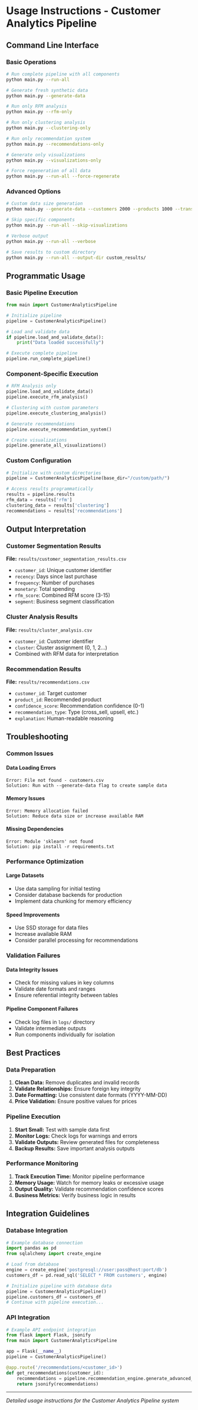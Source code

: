 
# Usage Instructions - Customer Analytics Pipeline

## Command Line Interface

### Basic Operations
```bash
# Run complete pipeline with all components
python main.py --run-all

# Generate fresh synthetic data
python main.py --generate-data

# Run only RFM analysis
python main.py --rfm-only

# Run only clustering analysis  
python main.py --clustering-only

# Run only recommendation system
python main.py --recommendations-only

# Generate only visualizations
python main.py --visualizations-only

# Force regeneration of all data
python main.py --run-all --force-regenerate
```

### Advanced Options
```bash
# Custom data size generation
python main.py --generate-data --customers 2000 --products 1000 --transactions 20000

# Skip specific components
python main.py --run-all --skip-visualizations

# Verbose output
python main.py --run-all --verbose

# Save results to custom directory
python main.py --run-all --output-dir custom_results/
```

## Programmatic Usage

### Basic Pipeline Execution
```python
from main import CustomerAnalyticsPipeline

# Initialize pipeline
pipeline = CustomerAnalyticsPipeline()

# Load and validate data
if pipeline.load_and_validate_data():
    print("Data loaded successfully")

# Execute complete pipeline
pipeline.run_complete_pipeline()
```

### Component-Specific Execution
```python
# RFM Analysis only
pipeline.load_and_validate_data()
pipeline.execute_rfm_analysis()

# Clustering with custom parameters
pipeline.execute_clustering_analysis()

# Generate recommendations
pipeline.execute_recommendation_system()

# Create visualizations
pipeline.generate_all_visualizations()
```

### Custom Configuration
```python
# Initialize with custom directories
pipeline = CustomerAnalyticsPipeline(base_dir="/custom/path/")

# Access results programmatically
results = pipeline.results
rfm_data = results['rfm']
clustering_data = results['clustering']
recommendations = results['recommendations']
```

## Output Interpretation

### Customer Segmentation Results
**File:** `results/customer_segmentation_results.csv`
- `customer_id`: Unique customer identifier
- `recency`: Days since last purchase
- `frequency`: Number of purchases
- `monetary`: Total spending
- `rfm_score`: Combined RFM score (3-15)
- `segment`: Business segment classification

### Cluster Analysis Results  
**File:** `results/cluster_analysis.csv`
- `customer_id`: Customer identifier
- `cluster`: Cluster assignment (0, 1, 2...)
- Combined with RFM data for interpretation

### Recommendation Results
**File:** `results/recommendations.csv`
- `customer_id`: Target customer
- `product_id`: Recommended product
- `confidence_score`: Recommendation confidence (0-1)
- `recommendation_type`: Type (cross_sell, upsell, etc.)
- `explanation`: Human-readable reasoning

## Troubleshooting

### Common Issues

#### Data Loading Errors
```
Error: File not found - customers.csv
Solution: Run with --generate-data flag to create sample data
```

#### Memory Issues
```
Error: Memory allocation failed
Solution: Reduce data size or increase available RAM
```

#### Missing Dependencies
```
Error: Module 'sklearn' not found
Solution: pip install -r requirements.txt
```

### Performance Optimization

#### Large Datasets
- Use data sampling for initial testing
- Consider database backends for production
- Implement data chunking for memory efficiency

#### Speed Improvements
- Use SSD storage for data files
- Increase available RAM
- Consider parallel processing for recommendations

### Validation Failures

#### Data Integrity Issues
- Check for missing values in key columns
- Validate date formats and ranges
- Ensure referential integrity between tables

#### Pipeline Component Failures
- Check log files in `logs/` directory
- Validate intermediate outputs
- Run components individually for isolation

## Best Practices

### Data Preparation
1. **Clean Data:** Remove duplicates and invalid records
2. **Validate Relationships:** Ensure foreign key integrity
3. **Date Formatting:** Use consistent date formats (YYYY-MM-DD)
4. **Price Validation:** Ensure positive values for prices

### Pipeline Execution
1. **Start Small:** Test with sample data first
2. **Monitor Logs:** Check logs for warnings and errors
3. **Validate Outputs:** Review generated files for completeness
4. **Backup Results:** Save important analysis outputs

### Performance Monitoring
1. **Track Execution Time:** Monitor pipeline performance
2. **Memory Usage:** Watch for memory leaks or excessive usage
3. **Output Quality:** Validate recommendation confidence scores
4. **Business Metrics:** Verify business logic in results

## Integration Guidelines

### Database Integration
```python
# Example database connection
import pandas as pd
from sqlalchemy import create_engine

# Load from database
engine = create_engine('postgresql://user:pass@host:port/db')
customers_df = pd.read_sql('SELECT * FROM customers', engine)

# Initialize pipeline with database data
pipeline = CustomerAnalyticsPipeline()
pipeline.customers_df = customers_df
# Continue with pipeline execution...
```

### API Integration
```python
# Example API endpoint integration
from flask import Flask, jsonify
from main import CustomerAnalyticsPipeline

app = Flask(__name__)
pipeline = CustomerAnalyticsPipeline()

@app.route('/recommendations/<customer_id>')
def get_recommendations(customer_id):
    recommendations = pipeline.recommendation_engine.generate_advanced_recommendations(customer_id)
    return jsonify(recommendations)
```

---
*Detailed usage instructions for the Customer Analytics Pipeline system*
